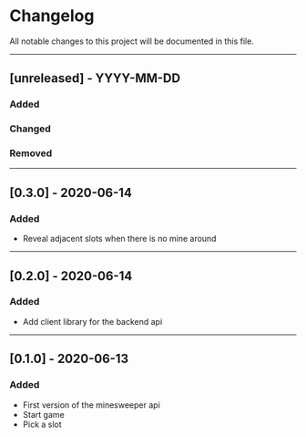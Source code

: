# Changelog

All notable changes to this project will be documented in this file.

---

## [unreleased] - YYYY-MM-DD
### Added
### Changed
### Removed

---

## [0.3.0] - 2020-06-14
### Added
- Reveal adjacent slots when there is no mine around

---

## [0.2.0] - 2020-06-14
### Added
- Add client library for the backend api

---

## [0.1.0] - 2020-06-13

### Added
- First version of the minesweeper api
- Start game
- Pick a slot
